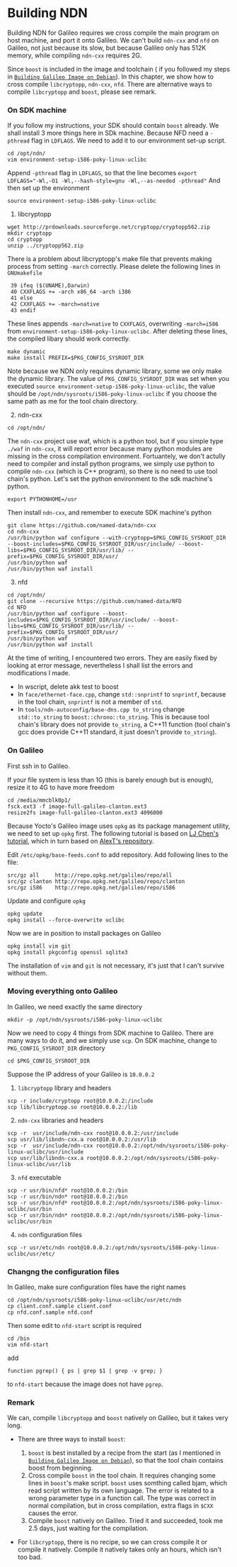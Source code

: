 # Building NDN

Building NDN for Galileo requires we cross compile the main program on host machine, and port it onto Galileo. We can't build `ndn-cxx` and `nfd` on Galileo, not just because its slow, but because Galileo only has 512K memory, while compiling `ndn-cxx` requires 2G.

Since `boost` is included in the image and toolchain ( if you followed my steps in  [`Building Galileo Image on Debian`](building_galileo_image_on_debian.md)). In this chapter, we show how to cross compile `libcryptopp`, `ndn-cxx`, `nfd`. There are alternative ways to compile `libcryptopp` and `boost`, please see remark.


### On SDK machine

If you follow my instructions, your SDK should contain `boost` already. We shall install 3 more things here in SDk machine. Because NFD need a `-pthread` flag in `LDFLAGS`. We need to add it to our environment set-up script.
```
cd /opt/ndn/
vim environment-setup-i586-poky-linux-uclibc
```
Append `-pthread` flag in `LDFLAGS`, so that the line becomes
`export LDFLAGS="-Wl,-O1 -Wl,--hash-style=gnu -Wl,--as-needed -pthread"`
And then set up the environment
```
source environment-setup-i586-poky-linux-uclibc
```

1. libcryptopp

```
wget http://prdownloads.sourceforge.net/cryptopp/cryptopp562.zip
mkdir cryptopp
cd cryptopp
unzip ../cryptopp562.zip
```
There is a problem about libcryptopp's make file that prevents making process from setting `-march` correctly. Please delete the following lines in `GNUmakefile`
```
 39 ifeq ($(UNAME),Darwin)
 40 CXXFLAGS += -arch x86_64 -arch i386
 41 else
 42 CXXFLAGS += -march=native
 43 endif
```
These lines appends `-march=native` to `CXXFLAGS`, overwriting `-march=i586` from `environment-setup-i586-poky-linux-uclibc`. After deleting these lines, the compiled libary should work correctly.
```
make dynamic
make install PREFIX=$PKG_CONFIG_SYSROOT_DIR
```
Note because we NDN only requires dynamic library, some we only make the dynamic library. The value of `PKG_CONFIG_SYSROOT_DIR` was set when you executed `source environment-setup-i586-poky-linux-uclibc`, the value should be `/opt/ndn/sysroots/i586-poky-linux-uclibc` if you choose the same path as me for the tool chain directory.

2. ndn-cxx
```
cd /opt/ndn/
```
The `ndn-cxx` project use waf, which is a python tool, but if you simple type `./waf` in `ndn-cxx`, it will report error because many python modules are missing in the cross compilation environment. Fortuantely, we don't actully need to compiler and install python programs, we simply use python to compile `ndn-cxx` (which is C++ program), so there is no need to use tool chain's python. Let's set the python environment to the sdk machine's python.
```
export PYTHONHOME=/usr
```
Then install `ndn-cxx`, and remember to execute SDK machine's python
```
git clone https://github.com/named-data/ndn-cxx
cd ndn-cxx
/usr/bin/python waf configure --with-cryptopp=$PKG_CONFIG_SYSROOT_DIR --boost-includes=$PKG_CONFIG_SYSROOT_DIR/usr/include/ --boost-libs=$PKG_CONFIG_SYSROOT_DIR/usr/lib/ --prefix=$PKG_CONFIG_SYSROOT_DIR/usr/
/usr/bin/python waf
/usr/bin/python waf install
```

3. nfd
```
cd /opt/ndn/
git clone --recursive https://github.com/named-data/NFD
cd NFD
/usr/bin/python waf configure --boost-includes=$PKG_CONFIG_SYSROOT_DIR/usr/include/ --boost-libs=$PKG_CONFIG_SYSROOT_DIR/usr/lib/ --prefix=$PKG_CONFIG_SYSROOT_DIR/usr/
/usr/bin/python waf
/usr/bin/python waf install
```
At the time of writing, I encountered two errors. They are easily fixed by looking at error message, nevertheless I shall list the errors and modifications I made.

* In wscript, delete akk test to boost
* In `face/ethernet-face.cpp`, change `std::snprintf` to `snprintf`, because in the tool chain, `snprintf` is not a member of `std`.
* In `tools/ndn-autoconfig/base-dns.cpp to_string` change `std::to_string` to `boost::chrono::to_string`. This is because tool chain's library does not provide `to_string`, a C++11 function (tool chain's gcc does provide C++11 standard, it just doesn't provide `to_string`).

### On Galileo
First ssh in to Galileo.

If your file system is less than 1G (this is barely enough but is enough), resize it to 4G to have more freedom
```
cd /media/mmcblk0p1/
fsck.ext3 -f image-full-galileo-clanton.ext3
resize2fs image-full-galileo-clanton.ext3 4096000
```

Because Yocto's Galileo image uses `opkg` as its package management utility, we need to set up `opkg` first. The following tutorial is based on [LJ Chen's tutorial](https://sites.google.com/site/cclljj/resources/notes_galileo), which in turn based on [AlexT's repository](http://alextgalileo.altervista.org/package-repo-configuration-instructions.html).

Edit `/etc/opkg/base-feeds.conf` to add repository. Add following lines to the file:
```
src/gz all     http://repo.opkg.net/galileo/repo/all
src/gz clanton http://repo.opkg.net/galileo/repo/clanton
src/gz i586    http://repo.opkg.net/galileo/repo/i586
```

Update and configure `opkg`
```
opkg update
opkg install --force-overwrite uclibc
```

Now we are in position to install packages on Galileo
```
opkg install vim git
opkg install pkgconfig openssl sqlite3
```
The installation of `vim` and `git` is not necessary, it's just that I can't survive without them.

### Moving everything onto Galileo
In Galileo, we need exactly the same directory
```
mkdir -p /opt/ndn/sysroots/i586-poky-linux-uclibc
```
Now we need to copy 4 things from SDK machine to Galileo. There are many ways to do it, and we simply use `scp`. On SDK machine, change to `PKG_CONFIG_SYSROOT_DIR` directory
```
cd $PKG_CONFIG_SYSROOT_DIR
```
Suppose the IP address of your Galileo is `10.0.0.2`

1. `libcryptopp` library and headers
```
scp -r include/cryptopp root@10.0.0.2:/include
scp lib/libcryptopp.so root@10.0.0.2:/lib
```
2. `ndn-cxx` libraries and headers
```
scp -r  usr/include/ndn-cxx root@10.0.0.2:/usr/include
scp usr/lib/libndn-cxx.a root@10.0.0.2:/usr/lib
scp -r  usr/include/ndn-cxx root@10.0.0.2:/opt/ndn/sysroots/i586-poky-linux-uclibc/usr/include
scp usr/lib/libndn-cxx.a root@10.0.0.2:/opt/ndn/sysroots/i586-poky-linux-uclibc/usr/lib
```
3. `nfd` executable
```
scp -r usr/bin/nfd* root@10.0.0.2:/bin
scp -r usr/bin/ndn* root@10.0.0.2:/bin
scp -r usr/bin/nfd* root@10.0.0.2:/opt/ndn/sysroots/i586-poky-linux-uclibc/usr/bin
scp -r usr/bin/ndn* root@10.0.0.2:/opt/ndn/sysroots/i586-poky-linux-uclibc/usr/bin
```
4. `ndn` configuration files
```
scp -r usr/etc/ndn root@10.0.0.2:/opt/ndn/sysroots/i586-poky-linux-uclibc/usr/etc/
```

### Changng the configuration files
In Galileo, make sure configuration files have the right names
```
cd /opt/ndn/sysroots/i586-poky-linux-uclibc/usr/etc/ndn
cp client.conf.sample client.conf
cp nfd.conf.sample nfd.conf
```
Then some edit to `nfd-start` script is required
```
cd /bin
vim nfd-start
```
add
```
function pgrep() { ps | grep $1 | grep -v grep; }
```
to `nfd-start` because the image does not have `pgrep`.

### Remark
We can, compile `libcryptopp` and `boost` natively on Galileo, but it takes very long.

* There are three ways to install `boost`:
  1. `boost` is best installed by a recipe from the start (as I mentioned in [`Building Galileo Image on Debian`](building_galileo_image_on_debian.md)), so that the tool chain contains boost from beginning.
  2. Cross compile `boost` in the tool chain. It requires changing some lines in `boost`'s make script. `boost` uses somthing called bjam, which read script written by its own language. The error is related to a wrong parameter type in a function call. The type was correct in normal compilation, but in cross compilation, extra flags in `$CXX` causes the error.
  3. Compile `boost` natively on Galileo. Tried it and succeeded, took me 2.5 days, just waiting for the compilation.

* For `libcryptopp`, there is no recipe, so we can cross compile it or compile it natively. Compile it natively takes only an hours, which isn't too bad.
